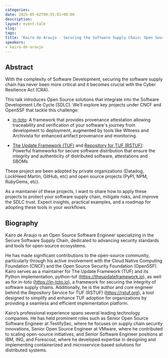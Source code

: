 ```yaml
---
categories:
date: 2025-05-02T09:55:01+00:00
description:
layout: event-talk
slug:
tags:
title: "Kairo de Araujo - Securing the Software Supply Chain: Open Source for the SDLC"
speakers:
- kairo-de-araujo
---
```


## Abstract

With the complexity of Software Development, securing the software supply chain has never been more critical and it becomes crucial with the Cyber Resilience Act (CRA).

This talk introduces Open Source solutions that integrate into the Software Development Life Cycle (SDLC). We’ll explore key projects under CNCF and OpenSSF that tackle this challenge:

- [in-toto](https://in-toto.io): A framework that provides provenance attestation allowing  traceability and verification of your software's journey from development to deployment, augmented by tools like Witness and Archivista for enhanced artifact provenance and monitoring.

- [The Update Framework (TUF)](https://theupdateframework.io) and [Repository for TUF (RSTUF)](https://rstuf.org): Powerful frameworks for secure software distribution that ensure the integrity and authenticity of distributed software, attestations and SBOMs

These project are been adopted by private organizations (Datadog, LockHeed Martin, GitHub, etc) and open source projects (PyPI, NPM, RubyGems, etc).

As a maintainer of these projects, I want to share how to apply these projects to protect your software supply chain, mitigate risks, and improve the SDLC trust. Expect insights, practical examples, and a roadmap for adopting these tools in your workflows.

## Biography

Kairo de Araujo is an Open Source Software Engineer specializing in the Secure Software Supply Chain, dedicated to advancing security standards and tools for open-source ecosystems.

He has made significant contributions to the open-source community, particularly through his active involvement with the Cloud Native Computing Foundation (CNCF) and the Open Source Security Foundation (OpenSSF). Kairo serves as a maintainer for The Update Framework (TUF) and its Python implementation, python-tuf (https://theupdateframework.io), as well as for in-toto (https://in-toto.io), a framework for securing the integrity of software supply chains. Additionally, he is the author and core engineer behind the Repository Service for TUF (RSTUF) (https://rstuf.org), a tool designed to simplify and enhance TUF adoption for organizations by providing a seamless and efficient implementation platform.

Kairo’s professional experience spans several leading technology companies. He has held prominent roles such as Senior Open Source Software Engineer at TestifySec, where he focuses on supply chain security innovations, Senior Open Source Engineer at VMware, where he contributed to scaling open-source initiatives, and Senior Software Engineer positions at IBM, ING, and Forescout, where he developed expertise in designing and implementing containerized and microservice-based solutions for distributed systems.
